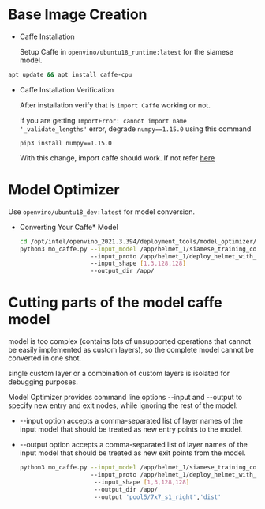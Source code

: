 # Base Image Creation
- Caffe Installation

    Setup Caffe in ```openvino/ubuntu18_runtime:latest```  for the siamese model.
 ```sh
 apt update && apt install caffe-cpu
 ```
 - Caffe Installation Verification
 
    After installation verify that is ```import Caffe``` working or not.
    
    If you are getting ```ImportError: cannot import name '_validate_lengths'``` error, degrade ```numpy==1.15.0``` using this command 
    
    ```pip3 install numpy==1.15.0```
    
    With this change, import caffe should work. If not refer [here](https://www.programmersought.com/article/63651271558/)

# Model Optimizer


   Use ```openvino/ubuntu18_dev:latest```  for model conversion.
   
- Converting Your Caffe* Model

    ```bash
    cd /opt/intel/openvino_2021.3.394/deployment_tools/model_optimizer/
    python3 mo_caffe.py --input_model /app/helmet_1/siamese_training_combinedhelmet_128x128__iter_200000.caffemodel 
                        --input_proto /app/helmet_1/deploy_helmet_with_dist.prototxt
                        --input_shape [1,3,128,128]
                        --output_dir /app/
     ```

# Cutting parts of the model caffe model
   model is too complex (contains lots of unsupported operations that cannot be easily implemented as custom layers), so the complete model cannot be converted in one shot.
   
   single custom layer or a combination of custom layers is isolated for debugging purposes.

 Model Optimizer provides command line options --input and --output to specify new entry and exit nodes, while ignoring the rest of the model:
- --input option accepts a comma-separated list of layer names of the input model that should be treated as new entry points to the model.
- --output option accepts a comma-separated list of layer names of the input model that should be treated as new exit points from the model.


    ```bash
    python3 mo_caffe.py --input_model /app/helmet_1/siamese_training_combinedhelmet_128x128__iter_200000.caffemodel
                        --input_proto /app/helmet_1/deploy_helmet_with_dist.prototxt
                         --input_shape [1,3,128,128]
                         --output_dir /app/
                         --output 'pool5/7x7_s1_right','dist'
    ```
    


